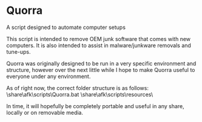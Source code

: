 # Quorra
A script designed to automate computer setups

This script is intended to remove OEM junk software that comes with new computers. It is also intended to assist in malware/junkware removals and tune-ups.

Quorra was originally designed to be run in a very specific environment and structure, however over the next little while I hope to make Quorra useful to everyone under any environment.

As of right now, the correct folder structure is as follows:
\\share\afk\scripts\Quorra.bat
\\share\afk\scripts\resources\

In time, it will hopefully be completely portable and useful in any share, locally or on removable media.
